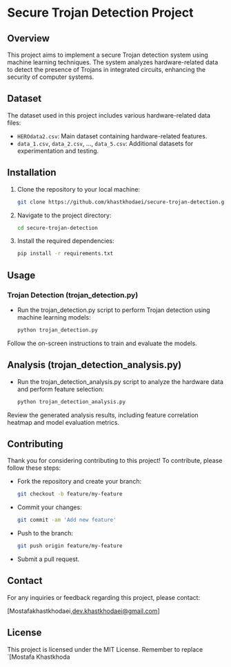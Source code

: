 # Secure Trojan Detection Project

## Overview
This project aims to implement a secure Trojan detection system using machine learning techniques. The system analyzes hardware-related data to detect the presence of Trojans in integrated circuits, enhancing the security of computer systems.

## Dataset
The dataset used in this project includes various hardware-related data files:
- `HEROdata2.csv`: Main dataset containing hardware-related features.
- `data_1.csv`, `data_2.csv`, ..., `data_5.csv`: Additional datasets for experimentation and testing.

## Installation
1. Clone the repository to your local machine:
   ```bash
   git clone https://github.com/khastkhodaei/secure-trojan-detection.git

2. Navigate to the project directory:

   ```bash
   cd secure-trojan-detection

3. Install the required dependencies:
   ```bash
   pip install -r requirements.txt

## Usage

### Trojan Detection (trojan_detection.py)
- Run the trojan_detection.py script to perform Trojan detection using machine learning models:
   ```bash
   python trojan_detection.py
Follow the on-screen instructions to train and evaluate the models.

## Analysis (trojan_detection_analysis.py)
- Run the trojan_detection_analysis.py script to analyze the hardware data and perform feature selection:

   ```bash
   python trojan_detection_analysis.py

Review the generated analysis results, including feature correlation heatmap and model evaluation metrics.

## Contributing
Thank you for considering contributing to this project! To contribute, please follow these steps:

- Fork the repository and create your branch:
   ```Bash
   git checkout -b feature/my-feature

- Commit your changes:
   ```Bash
   git commit -am 'Add new feature'

- Push to the branch:
   ```Bash
   git push origin feature/my-feature

- Submit a pull request.

## Contact
For any inquiries or feedback regarding this project, please contact:

[Mostafakhastkhodaei,dev.khastkhodaei@gmail.com]

## License
This project is licensed under the MIT License.
Remember to replace `[Mostafa Khastkhoda